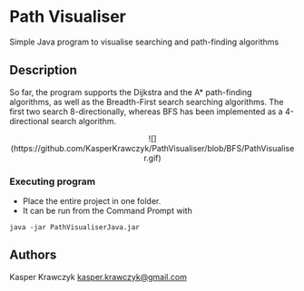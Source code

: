  
 # Path Visualiser

Simple Java program to visualise searching and path-finding algorithms

## Description

So far, the program supports the Dijkstra and the A* path-finding algorithms, as well as the Breadth-First search searching algorithms.
The first two search 8-directionally, whereas BFS has been implemented as a 4-directional search algorithm.
<p align="center">
![](https://github.com/KasperKrawczyk/PathVisualiser/blob/BFS/PathVisualiser.gif)
 </p>

### Executing program

* Place the entire project in one folder.
* It can be run from the Command Prompt with
```
java -jar PathVisualiserJava.jar
```

## Authors

Kasper Krawczyk
[kasper.krawczyk@gmail.com](kasper.krawczyk@gmail.com)
